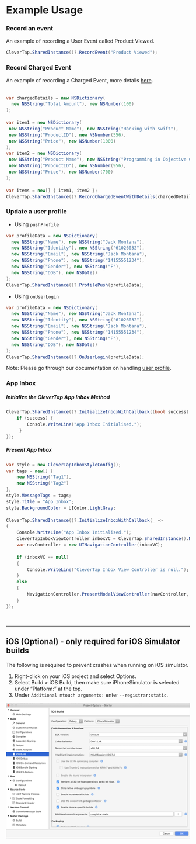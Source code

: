 # Example Usage

### Record an event
 An example of recording a User Event called Product Viewed.

```c#
CleverTap.SharedInstance()?.RecordEvent("Product Viewed");
```

### Record Charged Event
 An example of recording a Charged Event, more details [here](https://developer.clevertap.com/docs/concepts-events#section-recording-customer-purchases).

```c#

var chargedDetails = new NSDictionary(
  new NSString("Total Amount"), new NSNumber(100)
);

var item1 = new NSDictionary(
 new NSString("Product Name"), new NSString("Hacking with Swift"),
 new NSString("ProductID"), new NSNumber(556),
 new NSString("Price"), new NSNumber(1000)
);
var item2 = new NSDictionary(
 new NSString("Product Name"), new NSString("Programming in Objective C"),
 new NSString("ProductID"), new NSNumber(956),
 new NSString("Price"), new NSNumber(700)
);

var items = new[] { item1, item2 };
CleverTap.SharedInstance()?.RecordChargedEventWithDetails(chargedDetails, items);
```

### Update a user profile

- Using `pushProfile`

```c#
var profileData = new NSDictionary(
  new NSString("Name"), new NSString("Jack Montana"),
  new NSString("Identity"), new NSString("61026032"),
  new NSString("Email"), new NSString("Jack Montana"),
  new NSString("Phone"), new NSString("14155551234"),
  new NSString("Gender"), new NSString("F"),
  new NSString("DOB"), new NSDate()
);
CleverTap.SharedInstance()?.ProfilePush(profileData);
```

- Using `onUserLogin`

```c#
var profileData = new NSDictionary(
  new NSString("Name"), new NSString("Jack Montana"),
  new NSString("Identity"), new NSString("61026032"),
  new NSString("Email"), new NSString("Jack Montana"),
  new NSString("Phone"), new NSString("14155551234"),
  new NSString("Gender"), new NSString("F"),
  new NSString("DOB"), new NSDate()
);
CleverTap.SharedInstance()?.OnUserLogin(profileData);
```

Note: Please go through our documentation on handling [user profile](https://developer.clevertap.com/docs/concepts-user-profiles#section-overview).

### App Inbox

##### Initialize the CleverTap App Inbox Method

```c#
CleverTap.SharedInstance()?.InitializeInboxWithCallback((bool success) => {
    if (success) {
        Console.WriteLine("App Inbox Initialised.");
     }
});
```

##### Present App Inbox 

```c#
var style = new CleverTapInboxStyleConfig();
var tags = new[] {
    new NSString("Tag1"),
    new NSString("Tag2")
};
style.MessageTags = tags;
style.Title = "App Inbox";
style.BackgroundColor = UIColor.LightGray;

CleverTap.SharedInstance()?.InitializeInboxWithCallback(_ =>
{
    Console.WriteLine("App Inbox Initialised.");
    CleverTapInboxViewController inboxVC = CleverTap.SharedInstance().NewInboxViewControllerWithConfig(style, null);
    var navController = new UINavigationController(inboxVC);

    if (inboxVC == null)
    {
        Console.WriteLine("CleverTap Inbox View Controller is null.");
    }
    else
    {
        NavigationController.PresentModalViewController(navController, true);
    }
});
```

&nbsp;
&nbsp;
&nbsp;

---------------------------------


## iOS (Optional) - only required for iOS Simulator builds

The following is required to prevent crashes when running on iOS simulator.

1. Right-click on your iOS project and select Options.
2. Select Build > iOS Build, then make sure iPhoneSimulator is selected under “Platform:” at the top.
3. Under `Additional mtouch arguments:` enter `--registrar:static`.



<p align="center">
  <img src="https://github.com/CleverTap/clevertap-xamarin/blob/master/images/Xamarin-iOS.png"/>
</p>


